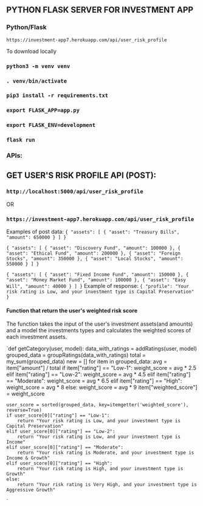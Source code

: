 ## PYTHON FLASK SERVER FOR INVESTMENT APP

### Python/Flask

`https://investment-app7.herokuapp.com/api/user_risk_profile`

To download locally

### `python3 -m venv venv`

### `. venv/bin/activate`

### `pip3 install -r requirements.txt`

### `export FLASK_APP=app.py`
### `export FLASK_ENV=development`

### `flask run`


### APIs:

## GET USER'S RISK PROFILE API (POST):
### `http://localhost:5000/api/user_risk_profile`

OR

### `https://investment-app7.herokuapp.com/api/user_risk_profile`

Examples of post data:
`
{
    "assets": [
    {
        "asset": "Treasury Bills",
        "amount": 650000
    }
]
}
`

`
{
    "assets": [
    {
        "asset": "Discovery Fund",
        "amount": 100000
    },
       {
        "asset": "Ethical Fund",
        "amount": 200000
    },
    {
        "asset": "Foreign Stocks",
        "amount": 350000
    },
       {
        "asset": "Local Stocks",
        "amount": 550000
    }
]
}
`

`
{
    "assets": [
    {
        "asset": "Fixed Income Fund",
        "amount": 150000
    },
       {
        "asset": "Money Market Fund",
        "amount": 100000
    },
       {
        "asset": "Easy Will",
        "amount": 40000
    }
]
}
`
Example of response:
`
{
    "profile": "Your risk rating is Low, and your investment type is Capital Preservation"
}
`

#### Function that return the user's weighted risk score
The function takes the input of the user's investment assets(and amounts) and a model the investments types and calculates the weighted scores of each investment assets.

`def getCategory(user, model):
    data_with_ratings = addRatings(user, model)
    grouped_data = groupRatings(data_with_ratings)
    total = my_sum(grouped_data)
    new = []
    for item in grouped_data:
        avg = item["amount"] / total
        if item["rating"] == "Low-1":
            weight_score = avg * 2.5
        elif item["rating"] == "Low-2":
            weight_score = avg * 4.5
        elif item["rating"] == "Moderate":
            weight_score = avg * 6.5
        elif item["rating"] == "High":
            weight_score = avg * 8
        else:
            weight_score = avg * 9
        item["weighted_score"] = weight_score

    user_score = sorted(grouped_data, key=itemgetter('weighted_score'), reverse=True)
    if user_score[0]["rating"] == "Low-1":
        return "Your risk rating is Low, and your investment type is Capital Preservation"
    elif user_score[0]["rating"] == "Low-2":
        return "Your risk rating is Low, and your investment type is Income"
    elif user_score[0]["rating"] == "Moderate":
        return "Your risk rating is Moderate, and your investment type is Income & Growth"
    elif user_score[0]["rating"] == "High":
        return "Your risk rating is High, and your investment type is Growth"
    else:
        return "Your risk rating is Very High, and your investment type is Aggressive Growth"
`